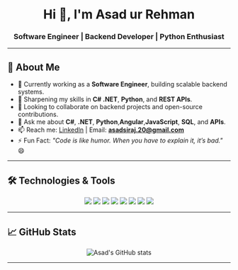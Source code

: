 <h1 align="center">Hi 👋, I'm Asad ur Rehman</h1>
<h3 align="center">Software Engineer | Backend Developer | Python Enthusiast</h3>

---

## 🌟 About Me
- 🔭 Currently working as a **Software Engineer**, building scalable backend systems.
- 🌱 Sharpening my skills in **C# .NET**, **Python**, and **REST APIs**.
- 👯 Looking to collaborate on backend projects and open-source contributions.
- 💬 Ask me about **C#**, **.NET**, **Python**,**Angular**,**JavaScript**, **SQL**, and **APIs**.
- 📫 Reach me: [LinkedIn](https://linkedin.com/in/asad-ur-rehman) | Email: **asadsiraj.20@gmail.com**
- ⚡ Fun Fact: *"Code is like humor. When you have to explain it, it’s bad."* 😄

---

## 🛠️ Technologies & Tools
<p align="center">
  <img src="https://img.shields.io/badge/C%23-239120?style=for-the-badge&logo=c-sharp&logoColor=white"/>
  <img src="https://img.shields.io/badge/.NET-512BD4?style=for-the-badge&logo=dotnet&logoColor=white"/>
  <img src="https://img.shields.io/badge/Python-3776AB?style=for-the-badge&logo=python&logoColor=white"/>
  <img src="https://img.shields.io/badge/Angular-DD0031?style=for-the-badge&logo=angular&logoColor=white"/>
  <img src="https://img.shields.io/badge/JavaScript-F7DF1E?style=for-the-badge&logo=javascript&logoColor=black"/>
  <img src="https://img.shields.io/badge/SQL-003B57?style=for-the-badge&logo=sqlite&logoColor=white"/>
  <img src="https://img.shields.io/badge/Postman-FF6C37?style=for-the-badge&logo=postman&logoColor=white"/>
  <img src="https://img.shields.io/badge/GitHub-181717?style=for-the-badge&logo=github&logoColor=white"/>
</p>

---

## 📈 GitHub Stats
<p align="center">
  <img src="https://github-readme-stats.vercel.app/api?username=AsadurRehman-code&show_icons=true&theme=tokyonight" alt="Asad's GitHub stats" />
</p>

---

